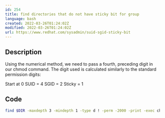 ```yaml
---
id: 254
title: find directories that do not have sticky bit for group
language: bash
created: 2022-03-26T01:24:02Z
modified: 2022-03-26T01:24:02Z
url: https://www.redhat.com/sysadmin/suid-sgid-sticky-bit
---
```


## Description

Using the numerical method, we need to pass a fourth, preceding digit in our chmod command. The digit used is calculated similarly to the standard permission digits:

Start at 0
SUID = 4
SGID = 2
Sticky = 1

## Code

```bash
find $DIR -maxdepth 3 -mindepth 1 -type d ! -perm -2000 -print -exec chmod g+s {} \;
```

<!-- end -->

